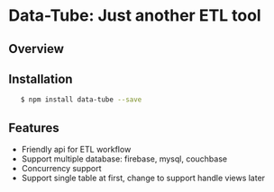 # Data-Tube: Just another ETL tool


## Overview

## Installation
```bash
   $ npm install data-tube --save
```
## Features
 - Friendly api for ETL workflow
 - Support multiple database: firebase, mysql, couchbase
 - Concurrency support
 - Support single table at first, change to support handle views later
